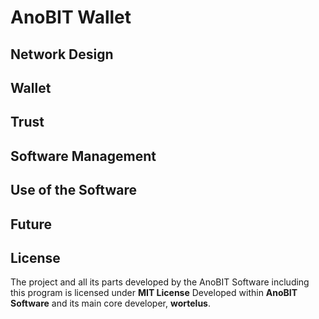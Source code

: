 # AnoBIT Wallet

## Network Design

## Wallet

## Trust

## Software Management

## Use of the Software

## Future

## License
The project and all its parts developed by the AnoBIT Software including this program is licensed under **MIT License**
Developed within **AnoBIT Software** and its main core developer, **wortelus**.
